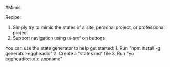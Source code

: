 #Mimic

Recipe:
1. Simply try to mimic the states of a site, personal project, or professional project
2. Support navigation using ui-sref on buttons

You can use the state generator to help get started:
    1. Run "npm install -g generator-eggheadio"
    2. Create a "states.md" file
    3, Run "yo eggheadio:state appname"


